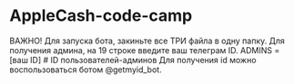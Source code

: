 # AppleCash-code-camp
 ВАЖНО! Для запуска бота, закиньте все ТРИ файла в одну папку.
  Для получения админа, на 19 строке введите ваш телеграм ID. ADMINS = [ваш ID]  # ID пользователей-админов
  Для получения id можно воспользоваться ботом @getmyid_bot.
